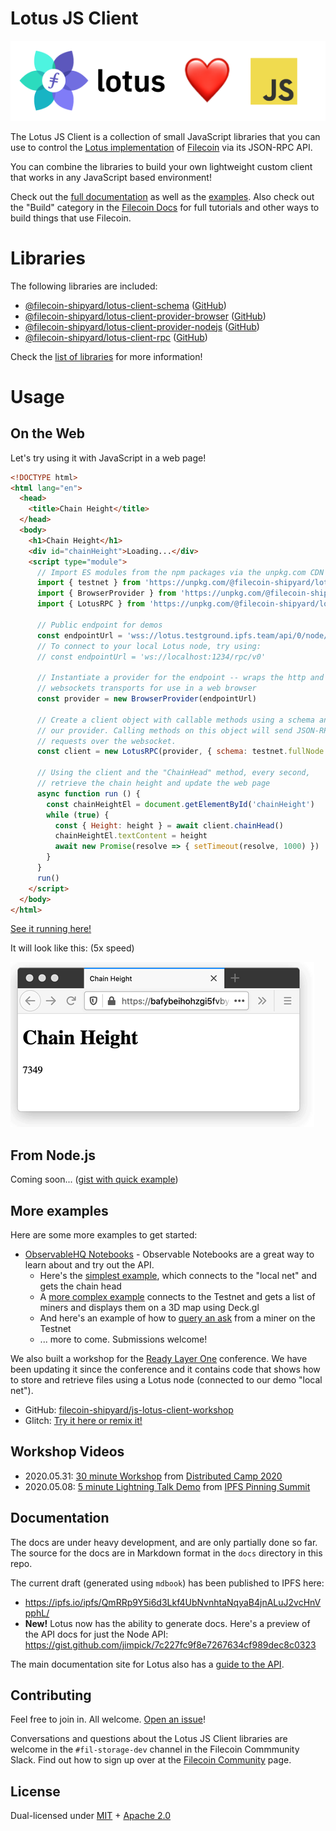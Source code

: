 # Lotus JS Client

![Lotus Loves JS](docs/images/lotus-loves-js.png)

The Lotus JS Client is a collection of small JavaScript libraries that you can use to control the [Lotus implementation](https://github.com/filecoin-project/lotus) of [Filecoin](https://filecoin.io/) via its JSON-RPC API.

You can combine the libraries to build your own lightweight custom client that works in any JavaScript based environment!

Check out the [full documentation](https://filecoin-shipyard.github.io/js-lotus-client/) as well as the [examples](https://github.com/filecoin-shipyard/js-lotus-client/tree/master/docs). Also check out the "Build" category in the [Filecoin Docs](https://docs.filecoin.io/build/) for full tutorials and other ways to build things that use Filecoin.

# Libraries

The following libraries are included:

* [@filecoin-shipyard/lotus-client-schema](https://www.npmjs.com/package/@filecoin-shipyard/lotus-client-schema) ([GitHub](https://github.com/filecoin-shipyard/js-lotus-client-schema))
* [@filecoin-shipyard/lotus-client-provider-browser](https://www.npmjs.com/package/@filecoin-shipyard/lotus-client-provider-browser) ([GitHub](https://github.com/filecoin-shipyard/js-lotus-client-provider-browser))
* [@filecoin-shipyard/lotus-client-provider-nodejs](https://www.npmjs.com/package/@filecoin-shipyard/lotus-client-provider-nodejs) ([GitHub](https://github.com/filecoin-shipyard/js-lotus-client-provider-nodejs))
* [@filecoin-shipyard/lotus-client-rpc](https://www.npmjs.com/package/@filecoin-shipyard/lotus-client-rpc) ([GitHub](https://github.com/filecoin-shipyard/js-lotus-client-rpc))

Check the [list of libraries](https://filecoin-shipyard.github.io/js-lotus-client/list-of-libraries.html) for more information!

# Usage

## On the Web

Let's try using it with JavaScript in a web page!

```html
<!DOCTYPE html>
<html lang="en">
  <head>
    <title>Chain Height</title>
  </head>
  <body>
    <h1>Chain Height</h1>
    <div id="chainHeight">Loading...</div>
    <script type="module">
      // Import ES modules from the npm packages via the unpkg.com CDN
      import { testnet } from 'https://unpkg.com/@filecoin-shipyard/lotus-client-schema?module'
      import { BrowserProvider } from 'https://unpkg.com/@filecoin-shipyard/lotus-client-provider-browser?module'
      import { LotusRPC } from 'https://unpkg.com/@filecoin-shipyard/lotus-client-rpc?module'

      // Public endpoint for demos
      const endpointUrl = 'wss://lotus.testground.ipfs.team/api/0/node/rpc/v0'
      // To connect to your local Lotus node, try using:
      // const endpointUrl = 'ws://localhost:1234/rpc/v0'

      // Instantiate a provider for the endpoint -- wraps the http and
      // websockets transports for use in a web browser
      const provider = new BrowserProvider(endpointUrl)

      // Create a client object with callable methods using a schema and
      // our provider. Calling methods on this object will send JSON-RPC
      // requests over the websocket.
      const client = new LotusRPC(provider, { schema: testnet.fullNode })

      // Using the client and the "ChainHead" method, every second,
      // retrieve the chain height and update the web page
      async function run () {
        const chainHeightEl = document.getElementById('chainHeight')
        while (true) {
          const { Height: height } = await client.chainHead()
          chainHeightEl.textContent = height
          await new Promise(resolve => { setTimeout(resolve, 1000) })
        }
      }
      run()
    </script>
  </body>
</html>
```

[See it running here!](https://bafybeihohzgi5fvbysfatkjvk4b5haussxiogyrml4p2gto2dn4cpziox4.ipfs.dweb.link/)

It will look like this: (5x speed)

![Chain Head Demo](docs/images/chain-head.gif)

## From Node.js

Coming soon... ([gist with quick example](https://gist.github.com/jimpick/0b00bcd0a618238f3fe3ff89f9ac800c))

## More examples

Here are some more examples to get started:

* [ObservableHQ Notebooks](https://observablehq.com/collection/@jimpick/lotus-js-client) - Observable Notebooks are a great way to learn about and try out the API.
  * Here's the [simplest example](https://observablehq.com/@jimpick/lotus-js-client?collection=@jimpick/lotus-js-client), which connects to the "local net" and gets the chain head
  * A [more complex example](https://observablehq.com/@jimpick/lotus-js-client-testnet?collection=@jimpick/lotus-js-client) connects to the Testnet and gets a list of miners and displays them on a 3D map using Deck.gl
  * And here's an example of how to [query an ask](https://observablehq.com/@jimpick/lotus-js-client-testnet-querying-ask?collection=@jimpick/lotus-js-client) from a miner on the Testnet
  * ... more to come. Submissions welcome!

We also built a workshop for the [Ready Layer One](https://www.youtube.com/channel/UC-JxjKyX63VGkRM-8jziK8Q/videos) conference. We have been updating it since the conference and it contains code that shows how to store and retrieve files using a Lotus node (connected to our demo "local net").

  * GitHub: [filecoin-shipyard/js-lotus-client-workshop](https://github.com/filecoin-shipyard/js-lotus-client-workshop)
  * Glitch: [Try it here or remix it!](https://glitch.com/edit/#!/js-lotus-client-workshop)

## Workshop Videos

  * 2020.05.31: [30 minute Workshop](https://bafybeihm6irnryqsgrqbvhth7ghewrezokkpr4dajbai642mkhnk3ytpqy.ipfs.dweb.link/filecoin.mp4) from [Distributed Camp 2020](https://distributed.camp/projects/ipfs/)
  * 2020.05.08: [5 minute Lightning Talk Demo](https://www.youtube.com/watch?v=hCNr5Sj323k&list=PLuhRWgmPaHtTvsxuZ9T-tMlu_v0lja6v5) from [IPFS Pinning Summit](https://ipfspinningsummit.com/)

## Documentation

The docs are under heavy development, and are only partially done so far. The source for the docs are in Markdown format in the `docs` directory
in this repo.

The current draft (generated using `mdbook`) has been published to IPFS here:

* https://ipfs.io/ipfs/QmRRp9Y5i6d3Lkf4UbNvnhtaNqyaB4jnALuJ2vcHnVpphL/
* **New!** Lotus now has the ability to generate docs. Here's a preview of the API docs for just the Node API: https://gist.github.com/jimpick/7c227fc9f8e7267634cf989dec8c0323

The main documentation site for Lotus also has a [guide to the API](https://lotu.sh/en+api).

## Contributing

Feel free to join in. All welcome. [Open an issue](https://github.com/filecoin-shipyard/js-lotus-client/issues)!

Conversations and questions about the Lotus JS Client libraries are welcome in the `#fil-storage-dev` channel in the Filecoin Commmunity Slack. Find out how to sign up over at the
[Filecoin Community](https://filecoin.io/#community) page.

## License

Dual-licensed under [MIT](https://github.com/filecoin-project/lotus/blob/master/LICENSE-MIT) + [Apache 2.0](https://github.com/filecoin-project/lotus/blob/master/LICENSE-APACHE)
